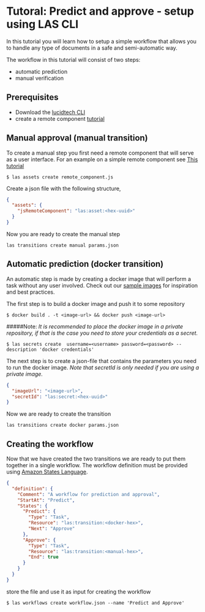 
# Tutoral: Predict and approve - setup using LAS CLI 

In this tutorial you will learn how to setup a simple workflow that 
allows you to handle any type of documents in a safe and semi-automatic way.


The workflow in this tutorial will consist of two steps:
* automatic prediction
* manual verification 

## Prerequisites
* Download the [lucidtech CLI](https://github.com/LucidtechAI/las-cli)
* create a remote component [tutorial](https://github.com/LucidtechAI/flyt-form/tree/master/examples)


## Manual approval (manual transition)
To create a manual step you first need a remote component that will serve 
as a user interface. For an example on a simple remote component see 
[This tutorial](https://github.com/LucidtechAI/flyt-form/tree/master/examples) 

```commandline
$ las assets create remote_component.js 
```

Create a json file with the following structure,
```json
{
  "assets": {
    "jsRemoteComponent": "las:asset:<hex-uuid>" 
  }
}
```

Now you are ready to create the manual step
```commandline
las transitions create manual params.json
```


## Automatic prediction (docker transition)
An automatic step is made by creating a docker image that will perform a task 
without any user involved. Check out our [sample images](docker-sample-images) for inspiration and best practices. 

The first step is to build a docker image and push it to some repository
```commandline
$ docker build . -t <image-url> && docker push <image-url>
```

#####Note:
*It is recommended to place the docker image in a private repository, 
if that is the case you need to store your credentials as a secret.*
```commandline
$ las secrets create  username=<username> password=<password> --description 'docker credentials'
```
The next step is to create a json-file that contains the parameters you need to run the docker image.
*Note that secretId is only needed if you are using a private image.*
```json
{
  "imageUrl": "<image-url>",
  "secretId": "las:secret:<hex-uuid>"
}
```

Now we are ready to create the transition
```commandline 
las transitions create docker params.json
```

## Creating the workflow
Now that we have created the two transitions we are ready to put them 
together in a single workflow. The workflow definition must be provided using 
[Amazon States Language](https://docs.aws.amazon.com/step-functions/latest/dg/concepts-amazon-states-language.html).
```json
{
  "definition": {
    "Comment": "A workflow for prediction and approval", 
    "StartAt": "Predict",
    "States": {
      "Predict": {
        "Type": "Task",
        "Resource": "las:transition:<docker-hex>",
        "Next": "Approve" 
      },
      "Approve": {
        "Type": "Task",
        "Resource": "las:transition:<manual-hex>",
        "End": true
      }
    }   
  }
}
```

store the file and use it as input for creating the workflow
```commandline
$ las workflows create workflow.json --name 'Predict and Approve' 
```
